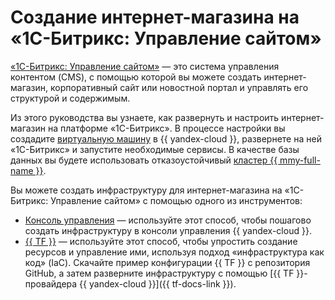 # Создание интернет-магазина на «1С-Битрикс: Управление сайтом»


[«1С-Битрикс: Управление сайтом»](https://ru.wikipedia.org/wiki/1С-Битрикс:_Управление_сайтом) — это система управления контентом (CMS), с помощью которой вы можете создать интернет-магазин, корпоративный сайт или новостной портал и управлять его структурой и содержимым.

Из этого руководства вы узнаете, как развернуть и настроить интернет-магазин на платформе «1С-Битрикс». В процессе настройки вы создадите [виртуальную машину](../../compute/concepts/vm.md) в {{ yandex-cloud }}, развернете на ней «1С-Битрикс» и запустите необходимые сервисы. В качестве базы данных вы будете использовать отказоустойчивый [кластер {{ mmy-full-name }}](../../managed-mysql/concepts/index.md).

Вы можете создать инфраструктуру для интернет-магазина на «1С-Битрикс: Управление сайтом» с помощью одного из инструментов:
* [Консоль управления](../../tutorials/internet-store/bitrix-shop/console.md) — используйте этот способ, чтобы пошагово создать инфраструктуру в консоли управления {{ yandex-cloud }}.
* [{{ TF }}](../../tutorials/internet-store/bitrix-shop/terraform.md) — используйте этот способ, чтобы упростить создание ресурсов и управление ими, используя подход «инфраструктура как код» (IaC). Скачайте пример конфигурации {{ TF }} с репозитория GitHub, а затем разверните инфраструктуру с помощью [{{ TF }}-провайдера {{ yandex-cloud }}]({{ tf-docs-link }}).